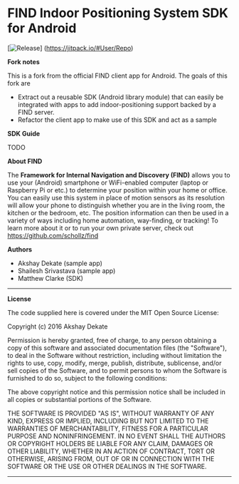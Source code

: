 # FIND Indoor Positioning System SDK for Android

[![Release](https://jitpack.io/v/User/Repo.svg)]
(https://jitpack.io/#User/Repo)

**Fork notes**

This is a fork from the official FIND client app for Android. The goals of this fork are
 * Extract out a reusable SDK (Android library module) that can easily be integrated with apps to add indoor-positioning support backed by a FIND server.
 * Refactor the client app to make use of this SDK and act as a sample

**SDK Guide**

TODO

**About FIND**

The **Framework for Internal Navigation and Discovery (FIND)** allows you to use your (Android) smartphone or WiFi-enabled computer (laptop or Raspberry Pi or etc.) to determine your position within your home or office. You can easily use this system in place of motion sensors as its resolution will allow your phone to distinguish whether you are in the living room, the kitchen or the bedroom, etc. The position information can then be used in a variety of ways including home automation, way-finding, or tracking!
To learn more about it or to run your own private server, check out https://github.com/schollz/find

**Authors**

 - Akshay Dekate (sample app)
 - Shailesh Srivastava (sample app)
 - Matthew Clarke (SDK)

----------

**License**

The code supplied here is covered under the MIT Open Source License:

Copyright (c) 2016 Akshay Dekate

Permission is hereby granted, free of charge, to any person obtaining a copy of this software and associated documentation files (the "Software"), to deal in the Software without restriction, including without limitation the rights to use, copy, modify, merge, publish, distribute, sublicense, and/or sell copies of the Software, and to permit persons to whom the Software is furnished to do so, subject to the following conditions:

The above copyright notice and this permission notice shall be included in all copies or substantial portions of the Software.

THE SOFTWARE IS PROVIDED "AS IS", WITHOUT WARRANTY OF ANY KIND, EXPRESS OR IMPLIED, INCLUDING BUT NOT LIMITED TO THE WARRANTIES OF MERCHANTABILITY, FITNESS FOR A PARTICULAR PURPOSE AND NONINFRINGEMENT. IN NO EVENT SHALL THE AUTHORS OR COPYRIGHT HOLDERS BE LIABLE FOR ANY CLAIM, DAMAGES OR OTHER LIABILITY, WHETHER IN AN ACTION OF CONTRACT, TORT OR OTHERWISE, ARISING FROM, OUT OF OR IN CONNECTION WITH THE SOFTWARE OR THE USE OR OTHER DEALINGS IN THE SOFTWARE.

----------
